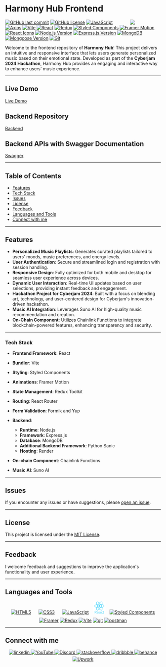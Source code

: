 # Harmony Hub Frontend

<img align="right" src="https://media.giphy.com/media/du3J3cXyzhj75IOgvA/giphy.gif" width="100"/>

[![GitHub last commit](https://img.shields.io/github/last-commit/Alexandrbig1/trail_quest)](https://github.com/Alexandrbig1/trail_quest/commits/main)
[![GitHub license](https://img.shields.io/github/license/Alexandrbig1/trail_quest)](https://github.com/Alexandrbig1/trail_quest/blob/main/LICENSE)
[![JavaScript](https://img.shields.io/badge/JavaScript-Latest-EAD319.svg)](https://developer.mozilla.org/en-US/docs/Web/JavaScript)
[![Axios](https://img.shields.io/badge/Axios-1.6.4-5300D8.svg)](https://github.com/axios/axios)
[![Vite](https://img.shields.io/badge/Vite-5.0.8-6868F2)](https://vitejs.dev/)
[![React](https://img.shields.io/badge/React-18.2.0-51CAEF.svg)](https://reactjs.org/)
[![Redux](https://img.shields.io/badge/Redux-8.1.3-6231AF.svg)](https://redux.js.org/)
[![Styled Components](https://img.shields.io/badge/Styled_Components-6.1.6-D664C0.svg)](https://styled-components.com/)
[![Framer Motion](https://img.shields.io/badge/Framer_Motion-11.1.1-00ADD8.svg)](https://www.framer.com/motion/)
[![React Icons](https://img.shields.io/badge/React_Icons-5.0.1-E10051.svg)](https://react-icons.github.io/react-icons/)
[![Node.js Version](https://img.shields.io/badge/Node.js-v18.18.0-2B8B27)](https://nodejs.org/)
[![Express.js Version](https://img.shields.io/badge/Express.js-v4.18.2-000000)](https://expressjs.com/)
[![MongoDB](https://img.shields.io/badge/MongoDB-v6.3.0-3B9539)](https://www.mongodb.com/)
[![Mongoose Version](https://img.shields.io/badge/Mongoose-v8.0.3-6B0002)](https://mongoosejs.com/)
[![Git](https://img.shields.io/badge/Git-2.35.1-F05032.svg)](https://git-scm.com/)

Welcome to the frontend repository of **Harmony Hub**! This project delivers an intuitive and responsive interface that lets users generate personalized music based on their emotional state. Developed as part of the **Cyberjam 2024 Hackathon**, Harmony Hub provides an engaging and interactive way to enhance users' music experience.

---

## Live Demo

[Live Demo](https://harmony-hub-live.netlify.app)

## Backend Repository

[Backend](https://github.com/Alexandrbig1/harmony-hub-backend)

## Backend APIs with Swagger Documentation

[Swagger](https://harmony-hub-backend.onrender.com/api-docs)

---

## Table of Contents

- [Features](#features)
- [Tech Stack](#tech-stack)
- [Issues](#issues)
- [License](#license)
- [Feedback](#feedback)
- [Languages and Tools](#languages_and_tools)
- [Connect with me](#connect_with_me)

---

## Features

- **Personalized Music Playlists**: Generates curated playlists tailored to users' moods, music preferences, and energy levels.
- **User Authentication**: Secure and streamlined login and registration with session handling.
- **Responsive Design**: Fully optimized for both mobile and desktop for seamless user experience across devices.
- **Dynamic User Interaction**: Real-time UI updates based on user selections, providing instant feedback and engagement.
- **Hackathon Project for Cyberjam 2024**: Built with a focus on blending art, technology, and user-centered design for Cyberjam's innovation-driven hackathon.
- **Music AI Integration**: Leverages Suno AI for high-quality music recommendation and creation.
- **On-Chain Component**: Utilizes Chainlink Functions to integrate blockchain-powered features, enhancing transparency and security.

---

### Tech Stack

- **Frontend Framework**: React
- **Bundler**: Vite
- **Styling**: Styled Components
- **Animations**: Framer Motion
- **State Management**: Redux Toolkit
- **Routing**: React Router
- **Form Validation**: Formik and Yup

- **Backend**:
  - **Runtime**: Node.js
  - **Framework**: Express.js
  - **Database**: MongoDB
  - **Additional Backend Framework**: Python Sanic
  - **Hosting**: Render

- **On-chain Component**: Chainlink Functions
- **Music AI**: Suno AI

---

## Issues

If you encounter any issues or have suggestions, please
[open an issue](https://github.com/Alexandrbig1/harmony-hub/issues).

---

## License

This project is licensed under the [MIT License](LICENSE).

---

## Feedback

I welcome feedback and suggestions to improve the application's functionality and user experience.

---

## Languages and Tools

<div align="center">
<a href="https://en.wikipedia.org/wiki/HTML5" target="_blank"><img style="margin: 10px" src="https://profilinator.rishav.dev/skills-assets/html5-original-wordmark.svg" alt="HTML5" height="50" /></a>
<a href="https://www.w3schools.com/css/" target="_blank"><img style="margin: 10px" src="https://profilinator.rishav.dev/skills-assets/css3-original-wordmark.svg" alt="CSS3" height="50" /></a>
<a href="https://www.javascript.com/" target="_blank"><img style="margin: 10px" src="https://profilinator.rishav.dev/skills-assets/javascript-original.svg" alt="JavaScript" height="50" /></a>
<a href="https://reactjs.org/" target="_blank" rel="noreferrer"> <img src="https://raw.githubusercontent.com/devicons/devicon/master/icons/react/react-original-wordmark.svg" alt="react" width="40" height="40"/></a>
<a href="https://styled-components.com/" target="_blank"><img style="margin: 10px" src="https://profilinator.rishav.dev/skills-assets/styled-components.png" alt="Styled Components" height="50" /></a>
<a href="https://framer.com" target="_blank" rel="noreferrer"><img src="https://raw.githubusercontent.com/danielcranney/readme-generator/main/public/icons/skills/framer-colored.svg" width="36" height="36" alt="Framer" /></a>
<a href="https://redux.js.org/" target="_blank" rel="noreferrer"><img src="https://raw.githubusercontent.com/danielcranney/readme-generator/main/public/icons/skills/redux-colored.svg" width="36" height="36" alt="Redux" /></a>
<a href="https://vitejs.dev/" target="_blank" rel="noreferrer"><img src="https://raw.githubusercontent.com/danielcranney/readme-generator/main/public/icons/skills/vite-colored.svg" width="36" height="36" alt="Vite" /></a>
<a href="https://git-scm.com/" target="_blank" rel="noreferrer">
<img src="https://www.vectorlogo.zone/logos/git-scm/git-scm-icon.svg" alt="git" width="40" height="40"/></a>
<a href="https://postman.com" target="_blank" rel="noreferrer"><img src="https://www.vectorlogo.zone/logos/getpostman/getpostman-icon.svg" alt="postman" width="40" height="40"/></a>
</div>

---

## Connect with me

<div align="center">
<a href="https://linkedin.com/in/alex-smagin29" target="_blank">
<img src=https://img.shields.io/badge/linkedin-%231E77B5.svg?&style=for-the-badge&logo=linkedin&logoColor=white alt=linkedin style="margin-bottom: 5px;" />
</a>
<a href="https://www.youtube.com/@AlexSmaginDev" target="_blank">
<img src="https://img.shields.io/badge/youtube-%23FF0000.svg?&style=for-the-badge&logo=youtube&logoColor=white" alt="YouTube" style="margin-bottom: 5px;" />
</a>
<a href="https://discord.gg/t6MGsCqdFX" target="_blank">
<img src="https://img.shields.io/badge/discord-%237289DA.svg?&style=for-the-badge&logo=discord&logoColor=white" alt="Discord" style="margin-bottom: 5px;" />
</a>
<a href="https://stackoverflow.com/users/22484161/alex-smagin" target="_blank">
<img src=https://img.shields.io/badge/stackoverflow-%23F28032.svg?&style=for-the-badge&logo=stackoverflow&logoColor=white alt=stackoverflow style="margin-bottom: 5px;" />
</a>
<a href="https://dribbble.com/Alexandrbig1" target="_blank">
<img src=https://img.shields.io/badge/dribbble-%23E45285.svg?&style=for-the-badge&logo=dribbble&logoColor=white alt=dribbble style="margin-bottom: 5px;" />
</a>
<a href="https://www.behance.net/a1126" target="_blank">
<img src=https://img.shields.io/badge/behance-%23191919.svg?&style=for-the-badge&logo=behance&logoColor=white alt=behance style="margin-bottom: 5px;" />
</a>
<a href="https://www.upwork.com/freelancers/~0117da9f9f588056d2" target="_blank">
<img src="https://img.shields.io/badge/upwork-%230077B5.svg?&style=for-the-badge&logo=upwork&logoColor=white&color=%23167B02" alt="Upwork" style="margin-bottom: 5px;" />
</a>
</div>
